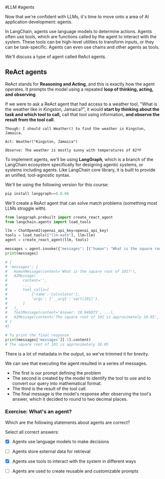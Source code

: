 #LLM #agents

Now that we're confident with LLMs, it's time to move onto a area of AI application development: agents.

In LangChain, agents use language models to determine actions. Agents often use tools, which are functions called by the agent to interact with the system. 
These tools can be high-level utilities to transform inputs, or they can be task-specific. Agents can even use chains and other agents as tools. 

We'll discuss a type of agent called ReAct agents.

## ReAct agents

ReAct stands for **Reasoning and Acting**, and this is exactly how the agent operates. It prompts the model using a repeated **loop of thinking, acting, and observing**.

If we were to ask a ReAct agent that had access to a weather tool, "What is the weather like in Kingston, Jamaica?", it would **start by thinking about the task and which tool to call,** call that tool using information, **and observe the result from the tool call**.

```
Though: I should call Weather() to find the weather in Kingston, Jamaica.

Act: Weather("Kingston, Jamaica")

Observe: The weather is mostly sunny with temperatures of 82ºF
```

To implement agents, we'll be using **LangGraph**, which is a branch of the LangChain ecosystem specifically for designing agentic systems, or systems including agents. 
Like LangChain core library, it is built to provide an unified, tool-agnostic syntax.

We'll be using the following version for this course: 
```python
pip install langgraph==0.0.66
```


We'll create a ReAct agent that can solve match problems (something most LLMs struggle with).

```python
from langgraph.prebuilt import create_react_agent
from langchain.agents import load_tools

llm = ChatOpenAI(openai_api_key=openai_api_key)
tools = load_tools(["llm-math"], llm=llm)
agent = create_react_agent(llm, tools)

messages = agent.invoke({"messages": [("human": "What is the square root of 101")]})
print(messages)

# {
# 'messages': [
#	HumanMessage(content='What is the square root of 101?'),
#	AIMessage(
#		content='', 
#		..., 
#		tool_calls=[
#			{'name':'Calculator'},
#			'args': {'__arg1':'sqrt(101)'}, 
#		]
#	),
#	ToolMessage(content='Answer: 10.049875', ...),
#	AIMessage(content='The square root of 101 is approximately 10.05', ...)
# ]
#}

# To print the final response
print(messages['messages'][-1].content)
# The square root of 101 is approximately 10.05

```

There is a lot of metadata in the output, so we've trimmed it for brevity.

We can see that executing the agent resulted in a series of messages. 
- The first is our prompt defining the problem
- The second is created by the model to identify the tool to use and to convert our query into mathematical format. 
- The third  is the result of the tool call.
- The final message is the model's response after observing the tool's answer, which it decided to round to two decimal places.

### Exercise: What's an agent?
Which are the following statements about agents are correct?

Select all correct answers:
-  [x] Agents use language models to make decisions
-  [ ] Agents store external data for retrieval
-  [x] Agents use tools to interact with the system in different ways
-  [ ] Agents are used to create reusable and customizable prompts

